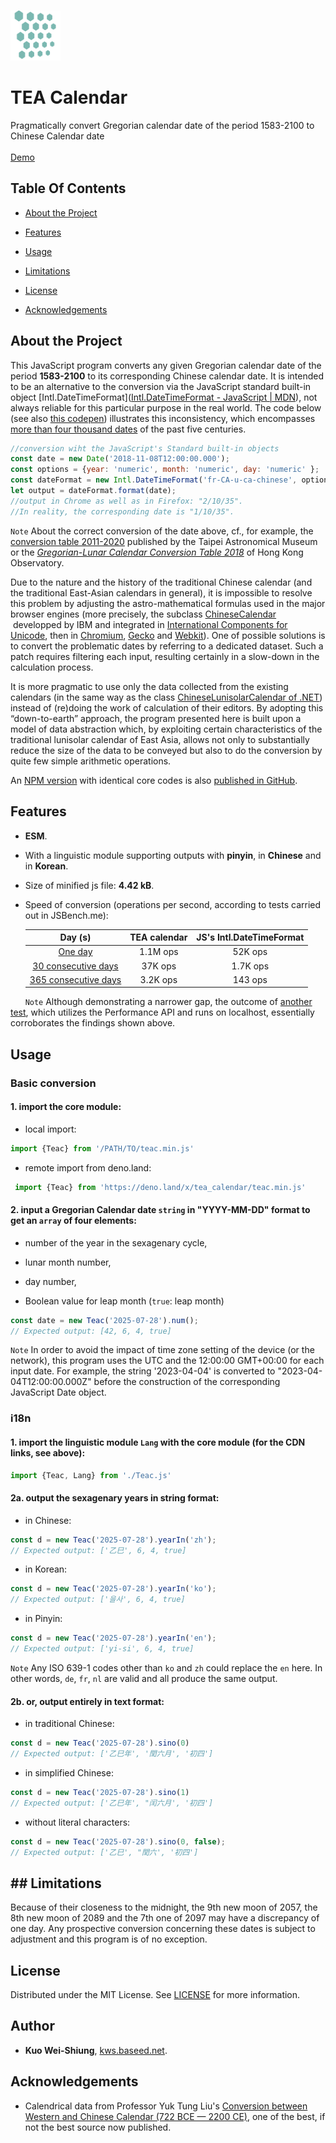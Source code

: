 <br/>
<p text-align="center">
  <a href="banner.png">
    <img src="banner.png" alt="Logo" width="80" height="80">
  </a>
</p>
<h1 text-align="center">TEA Calendar</h1>

<p text-align="center">
    Pragmatically convert Gregorian calendar date of the period 1583-2100 to Chinese Calendar date
        <br/>
    <br/>
<a href="https://codepen.io/kws/pen/KKrjrEy">Demo</a>
  <br/>
</p>

## Table Of Contents

- [About the Project](#about-the-project)

- [Features](#features)

- [Usage](#usage)

- [Limitations](#limitations)

- [License](#license)

- [Acknowledgements](#acknowledgements)

## About the Project

This JavaScript program converts any given Gregorian calendar date of the period **1583-2100** to its corresponding Chinese calendar date. It is intended to be an alternative to the conversion via the JavaScript standard built-in object [Intl.DateTimeFormat]([Intl.DateTimeFormat - JavaScript | MDN](https://developer.mozilla.org/en-US/docs/Web/JavaScript/Reference/Global_Objects/Intl/DateTimeFormat)), not always reliable for this particular purpose in the real world. The code below (see also [this codepen](https://codepen.io/kws/pen/BaGjaPj)) illustrates this inconsistency, which encompasses [more than four thousand dates](https://github.com/uranus-aqua/uranus-aqua.github.io/blob/355155cab0f9a93785fd8e7055ce9cd4b6f8a973/traditional-chinese-calendar-problems-in-js-engins-conversion.md) of the past five centuries.

```js
//conversion wiht the JavaScript's Standard built-in objects
const date = new Date('2018-11-08T12:00:00.000');
const options = {year: 'numeric', month: 'numeric', day: 'numeric' };
const dateFormat = new Intl.DateTimeFormat('fr-CA-u-ca-chinese', options);
let output = dateFormat.format(date);
//output in Chrome as well as in Firefox: "2/10/35".
//In reality, the corresponding date is "1/10/35".
```

`Note` About the correct conversion of the date above, cf., for example, the [conversion table 2011-2020](https://web.archive.org/web/20230824102033/https://www-ws.gov.taipei/Download.ashx?u=LzAwMS9VcGxvYWQvNDM5L3JlbGZpbGUvNDc1NTcvNzk3MDY5OS9mODNkY2RmOC00NDY2LTQ5MzktYjQ2Mi1kMjg3N2JlNzQzOWQucGRm&n=5ZyL6L6y5puGMjAxMS0yMDIwLnBkZg%3D%3D&icon=..pdf) published by the Taipei Astronomical Museum or the [*Gregorian-Lunar Calendar Conversion Table 2018*](https://web.archive.org/web/20230824104025/https://www.hko.gov.hk/en/gts/time/calendar/pdf/files/2018e.pdf) of Hong Kong Observatory.

Due to the nature and the history of the traditional Chinese calendar (and the traditional East-Asian calendars in general), it is impossible to resolve this problem by adjusting the astro-mathematical formulas used in the major browser engines (more precisely, the subclass [ChineseCalendar](https://github.com/unicode-org/icu/blob/a56dde820dc35665a66f2e9ee8ba58e75049b668/icu4c/source/i18n/chnsecal.cpp)  developped by IBM and integrated in [International Components for Unicode](https://icu.unicode.org/), then in [Chromium](https://chromium.googlesource.com/chromium/deps/icu.git/+/985b9a6f70e13f3db741fed121e4dcc3046ad494/source/i18n/chnsecal.cpp), [Gecko](https://github.com/mozilla/gecko-dev/blob/7a36a26eb0c4c1eb7351f389a0fd84e7ab6ae7fe/intl/icu/source/i18n/chnsecal.h#L9) and [Webkit](https://github.com/WebKit/WebKit/blob/d9f5ea75d6257fa10cbfc0bfb2a2a8d69478f1f9/Source/WTF/icu/unicode/ucal.h)). One of possible solutions is to convert the problematic dates by referring to a dedicated dataset. Such a patch requires filtering each input, resulting certainly in a slow-down in the calculation process.

It is more pragmatic to use only the data collected from the existing calendars (in the same way as the class [ChineseLunisolarCalendar of .NET](https://github.com/dotnet/runtime/blob/5a6d5ef9a9a994e58e48fa22f381d87bc20ca84e/src/libraries/System.Private.CoreLib/src/System/Globalization/ChineseLunisolarCalendar.cs#L14)) instead of (re)doing the work of calculation of their editors. By adopting this “down-to-earth” approach, the program presented here is built upon a model of data abstraction which, by exploiting certain characteristics of the traditional lunisolar calendar of East Asia, allows not only to substantially reduce the size of the data to be conveyed but also to do the conversion by quite few simple arithmetic operations.

An [NPM version](https://www.npmjs.com/package/tea-calendar) with identical core codes is also [published in GitHub](https://github.com/uranus-aqua/tea-calendar).

## Features

- **ESM**.

- With a linguistic module supporting outputs with **pinyin**, in **Chinese** and in **Korean**.

- Size of minified js file: **4.42 kB**.

- Speed of conversion (operations per second, according to tests carried out in JSBench.me):
  
  | Day (s)                                                                                                                                   | TEA calendar | JS's Intl.DateTimeFormat |
  |:-----------------------------------------------------------------------------------------------------------------------------------------:|:------------:|:------------------------:|
  | [One day](https://github.com/uranus-aqua/tea-calendar/blob/691d7f896d0edc6c351279c1b452e1155889ef4f/img/performance_1.png)                | 1.1M ops     | 52K ops                  |
  | [30 consecutive days](https://github.com/uranus-aqua/tea-calendar/blob/691d7f896d0edc6c351279c1b452e1155889ef4f/img/performance_30.png)   | 37K ops      | 1.7K ops                 |
  | [365 consecutive days](https://github.com/uranus-aqua/tea-calendar/blob/691d7f896d0edc6c351279c1b452e1155889ef4f/img/performance_365.png) | 3.2K ops     | 143 ops                  |

      `Note` Although demonstrating a narrower gap, the outcome of [another test](https://github.com/uranus-aqua/tea-calendar/blob/691d7f896d0edc6c351279c1b452e1155889ef4f/img/conversion_performance.png), which utilizes the Performance API and runs on localhost, essentially corroborates the findings shown above.

## Usage

### Basic conversion

#### 1. import the core module:

- local import:

```js
import {Teac} from '/PATH/TO/teac.min.js'
```

- remote import from deno.land:

```js
 import {Teac} from 'https://deno.land/x/tea_calendar/teac.min.js'
```

#### 2. input a Gregorian Calendar date `string` in "YYYY-MM-DD" format to get an `array` of four elements:

- number of the year in the sexagenary cycle,

- lunar month number,

- day number,

- Boolean value for leap month (`true`: leap month)

```js
const date = new Teac('2025-07-28').num();
// Expected output: [42, 6, 4, true] 
```

`Note` In order to avoid the impact of time zone setting of the device (or the network), this program uses the UTC and the 12:00:00 GMT+00:00 for each input date. For example, the string '2023-04-04'  is converted to "2023-04-04T12:00:00.000Z" before the construction of the corresponding JavaScript Date object.

### i18n

#### 1. import the linguistic module `Lang` with the core module (for the CDN links, see above):

```js
import {Teac, Lang} from './Teac.js'
```

#### 2a. output the sexagenary years in string format:

- in Chinese:

```js
const d = new Teac('2025-07-28').yearIn('zh');
// Expected output: ['乙巳', 6, 4, true] 
```

- in Korean:

```javascript
const d = new Teac('2025-07-28').yearIn('ko');
// Expected output: ['을사', 6, 4, true] 
```

- in Pinyin:

```javascript
const d = new Teac('2025-07-28').yearIn('en');
// Expected output: ['yi-si', 6, 4, true] 
```

`Note` Any ISO 639-1 codes other than `ko` and `zh` could replace the `en` here. In other words, `de`, `fr`, `nl` are valid and all produce the same output.

#### 2b. or, output entirely in text format:

- in traditional Chinese:

```js
const d = new Teac('2025-07-28').sino(0)
// Expected output: ['乙巳年', '閏六月', '初四'] 
```

- in simplified Chinese:

```js
const d = new Teac('2025-07-28').sino(1)
// Expected output: ['乙巳年', "闰六月', '初四']
```

- without literal characters:

```js
const d = new Teac('2025-07-28').sino(0, false);
// Expected output: ['乙巳', "閏六', '初四']
```

## ## Limitations

Because of their closeness to the midnight, the 9th new moon of 2057, the 8th new moon of 2089 and the 7th one of 2097 may have a discrepancy of one day. Any prospective conversion concerning these dates is subject to adjustment and this program is of no exception.

## License

Distributed under the MIT License. See [LICENSE](./LICENSE) for more information.

## Author

* **Kuo Wei-Shiung**, [kws.baseed.net](http://kws.baseed.net).

## Acknowledgements

* Calendrical data from Professor Yuk Tung Liu's [Conversion between Western and Chinese Calendar (722 BCE — 2200 CE)](https://ytliu0.github.io/ChineseCalendar/index.html), one of the best, if not the best source now published.
